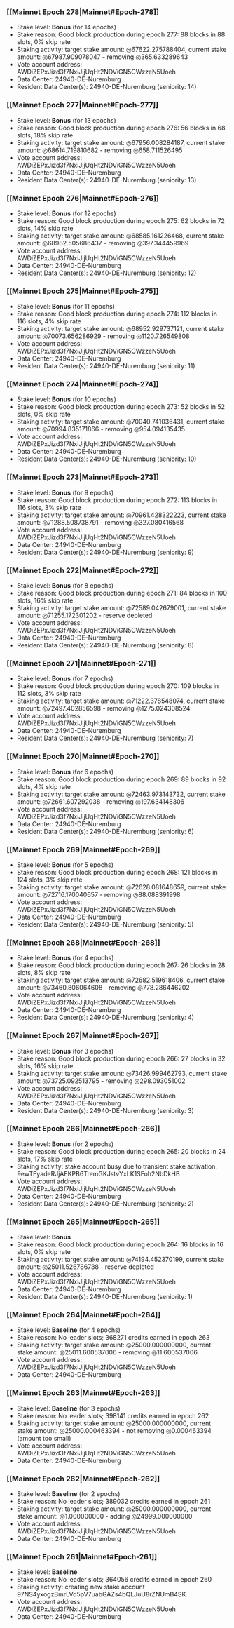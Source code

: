 ### [[Mainnet Epoch 278|Mainnet#Epoch-278]]
* Stake level: **Bonus** (for 14 epochs)
* Stake reason: Good block production during epoch 277: 88 blocks in 88 slots, 0% skip rate
* Staking activity: target stake amount: ◎67622.275788404, current stake amount: ◎67987.909078047 - removing ◎365.633289643
* Vote account address: AWDiZEPxJizd3f7NxiJijUqHt2NDViGN5CWzzeN5Uoeh
* Data Center: 24940-DE-Nuremburg
* Resident Data Center(s): 24940-DE-Nuremburg (seniority: 14)
### [[Mainnet Epoch 277|Mainnet#Epoch-277]]
* Stake level: **Bonus** (for 13 epochs)
* Stake reason: Good block production during epoch 276: 56 blocks in 68 slots, 18% skip rate
* Staking activity: target stake amount: ◎67956.008284187, current stake amount: ◎68614.719810682 - removing ◎658.711526495
* Vote account address: AWDiZEPxJizd3f7NxiJijUqHt2NDViGN5CWzzeN5Uoeh
* Data Center: 24940-DE-Nuremburg
* Resident Data Center(s): 24940-DE-Nuremburg (seniority: 13)
### [[Mainnet Epoch 276|Mainnet#Epoch-276]]
* Stake level: **Bonus** (for 12 epochs)
* Stake reason: Good block production during epoch 275: 62 blocks in 72 slots, 14% skip rate
* Staking activity: target stake amount: ◎68585.161226468, current stake amount: ◎68982.505686437 - removing ◎397.344459969
* Vote account address: AWDiZEPxJizd3f7NxiJijUqHt2NDViGN5CWzzeN5Uoeh
* Data Center: 24940-DE-Nuremburg
* Resident Data Center(s): 24940-DE-Nuremburg (seniority: 12)
### [[Mainnet Epoch 275|Mainnet#Epoch-275]]
* Stake level: **Bonus** (for 11 epochs)
* Stake reason: Good block production during epoch 274: 112 blocks in 116 slots, 4% skip rate
* Staking activity: target stake amount: ◎68952.929737121, current stake amount: ◎70073.656286929 - removing ◎1120.726549808
* Vote account address: AWDiZEPxJizd3f7NxiJijUqHt2NDViGN5CWzzeN5Uoeh
* Data Center: 24940-DE-Nuremburg
* Resident Data Center(s): 24940-DE-Nuremburg (seniority: 11)
### [[Mainnet Epoch 274|Mainnet#Epoch-274]]
* Stake level: **Bonus** (for 10 epochs)
* Stake reason: Good block production during epoch 273: 52 blocks in 52 slots, 0% skip rate
* Staking activity: target stake amount: ◎70040.741036431, current stake amount: ◎70994.835171866 - removing ◎954.094135435
* Vote account address: AWDiZEPxJizd3f7NxiJijUqHt2NDViGN5CWzzeN5Uoeh
* Data Center: 24940-DE-Nuremburg
* Resident Data Center(s): 24940-DE-Nuremburg (seniority: 10)
### [[Mainnet Epoch 273|Mainnet#Epoch-273]]
* Stake level: **Bonus** (for 9 epochs)
* Stake reason: Good block production during epoch 272: 113 blocks in 116 slots, 3% skip rate
* Staking activity: target stake amount: ◎70961.428322223, current stake amount: ◎71288.508738791 - removing ◎327.080416568
* Vote account address: AWDiZEPxJizd3f7NxiJijUqHt2NDViGN5CWzzeN5Uoeh
* Data Center: 24940-DE-Nuremburg
* Resident Data Center(s): 24940-DE-Nuremburg (seniority: 9)
### [[Mainnet Epoch 272|Mainnet#Epoch-272]]
* Stake level: **Bonus** (for 8 epochs)
* Stake reason: Good block production during epoch 271: 84 blocks in 100 slots, 16% skip rate
* Staking activity: target stake amount: ◎72589.042679001, current stake amount: ◎71255.172301202 - reserve depleted
* Vote account address: AWDiZEPxJizd3f7NxiJijUqHt2NDViGN5CWzzeN5Uoeh
* Data Center: 24940-DE-Nuremburg
* Resident Data Center(s): 24940-DE-Nuremburg (seniority: 8)
### [[Mainnet Epoch 271|Mainnet#Epoch-271]]
* Stake level: **Bonus** (for 7 epochs)
* Stake reason: Good block production during epoch 270: 109 blocks in 112 slots, 3% skip rate
* Staking activity: target stake amount: ◎71222.378548074, current stake amount: ◎72497.402856598 - removing ◎1275.024308524
* Vote account address: AWDiZEPxJizd3f7NxiJijUqHt2NDViGN5CWzzeN5Uoeh
* Data Center: 24940-DE-Nuremburg
* Resident Data Center(s): 24940-DE-Nuremburg (seniority: 7)
### [[Mainnet Epoch 270|Mainnet#Epoch-270]]
* Stake level: **Bonus** (for 6 epochs)
* Stake reason: Good block production during epoch 269: 89 blocks in 92 slots, 4% skip rate
* Staking activity: target stake amount: ◎72463.973143732, current stake amount: ◎72661.607292038 - removing ◎197.634148306
* Vote account address: AWDiZEPxJizd3f7NxiJijUqHt2NDViGN5CWzzeN5Uoeh
* Data Center: 24940-DE-Nuremburg
* Resident Data Center(s): 24940-DE-Nuremburg (seniority: 6)
### [[Mainnet Epoch 269|Mainnet#Epoch-269]]
* Stake level: **Bonus** (for 5 epochs)
* Stake reason: Good block production during epoch 268: 121 blocks in 124 slots, 3% skip rate
* Staking activity: target stake amount: ◎72628.081648659, current stake amount: ◎72716.170040657 - removing ◎88.088391998
* Vote account address: AWDiZEPxJizd3f7NxiJijUqHt2NDViGN5CWzzeN5Uoeh
* Data Center: 24940-DE-Nuremburg
* Resident Data Center(s): 24940-DE-Nuremburg (seniority: 5)
### [[Mainnet Epoch 268|Mainnet#Epoch-268]]
* Stake level: **Bonus** (for 4 epochs)
* Stake reason: Good block production during epoch 267: 26 blocks in 28 slots, 8% skip rate
* Staking activity: target stake amount: ◎72682.519618406, current stake amount: ◎73460.806064608 - removing ◎778.286446202
* Vote account address: AWDiZEPxJizd3f7NxiJijUqHt2NDViGN5CWzzeN5Uoeh
* Data Center: 24940-DE-Nuremburg
* Resident Data Center(s): 24940-DE-Nuremburg (seniority: 4)
### [[Mainnet Epoch 267|Mainnet#Epoch-267]]
* Stake level: **Bonus** (for 3 epochs)
* Stake reason: Good block production during epoch 266: 27 blocks in 32 slots, 16% skip rate
* Staking activity: target stake amount: ◎73426.999462793, current stake amount: ◎73725.092513795 - removing ◎298.093051002
* Vote account address: AWDiZEPxJizd3f7NxiJijUqHt2NDViGN5CWzzeN5Uoeh
* Data Center: 24940-DE-Nuremburg
* Resident Data Center(s): 24940-DE-Nuremburg (seniority: 3)
### [[Mainnet Epoch 266|Mainnet#Epoch-266]]
* Stake level: **Bonus** (for 2 epochs)
* Stake reason: Good block production during epoch 265: 20 blocks in 24 slots, 17% skip rate
* Staking activity: stake account busy due to transient stake activation: 9ewTEyadeRJjAEKPB6TremGKJstvYxLK1SFoh2NbDkHB
* Vote account address: AWDiZEPxJizd3f7NxiJijUqHt2NDViGN5CWzzeN5Uoeh
* Data Center: 24940-DE-Nuremburg
* Resident Data Center(s): 24940-DE-Nuremburg (seniority: 2)
### [[Mainnet Epoch 265|Mainnet#Epoch-265]]
* Stake level: **Bonus**
* Stake reason: Good block production during epoch 264: 16 blocks in 16 slots, 0% skip rate
* Staking activity: target stake amount: ◎74194.452370199, current stake amount: ◎25011.526786738 - reserve depleted
* Vote account address: AWDiZEPxJizd3f7NxiJijUqHt2NDViGN5CWzzeN5Uoeh
* Data Center: 24940-DE-Nuremburg
* Resident Data Center(s): 24940-DE-Nuremburg (seniority: 1)
### [[Mainnet Epoch 264|Mainnet#Epoch-264]]
* Stake level: **Baseline** (for 4 epochs)
* Stake reason: No leader slots; 368271 credits earned in epoch 263
* Staking activity: target stake amount: ◎25000.000000000, current stake amount: ◎25011.600537006 - removing ◎11.600537006
* Vote account address: AWDiZEPxJizd3f7NxiJijUqHt2NDViGN5CWzzeN5Uoeh
* Data Center: 24940-DE-Nuremburg
### [[Mainnet Epoch 263|Mainnet#Epoch-263]]
* Stake level: **Baseline** (for 3 epochs)
* Stake reason: No leader slots; 398141 credits earned in epoch 262
* Staking activity: target stake amount: ◎25000.000000000, current stake amount: ◎25000.000463394 - not removing ◎0.000463394 (amount too small)
* Vote account address: AWDiZEPxJizd3f7NxiJijUqHt2NDViGN5CWzzeN5Uoeh
* Data Center: 24940-DE-Nuremburg
### [[Mainnet Epoch 262|Mainnet#Epoch-262]]
* Stake level: **Baseline** (for 2 epochs)
* Stake reason: No leader slots; 389032 credits earned in epoch 261
* Staking activity: target stake amount: ◎25000.000000000, current stake amount: ◎1.000000000 - adding ◎24999.000000000
* Vote account address: AWDiZEPxJizd3f7NxiJijUqHt2NDViGN5CWzzeN5Uoeh
* Data Center: 24940-DE-Nuremburg
### [[Mainnet Epoch 261|Mainnet#Epoch-261]]
* Stake level: **Baseline**
* Stake reason: No leader slots; 364056 credits earned in epoch 260
* Staking activity: creating new stake account 97NS4yxogzBmrLVd5pV7uabGAZs4bQLJuU8rZNUmB4SK
* Vote account address: AWDiZEPxJizd3f7NxiJijUqHt2NDViGN5CWzzeN5Uoeh
* Data Center: 24940-DE-Nuremburg